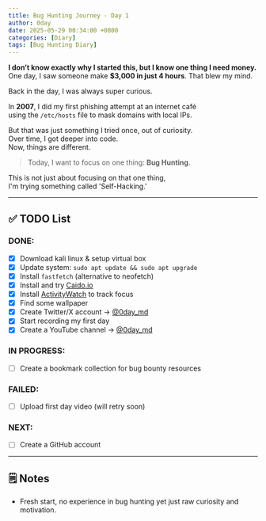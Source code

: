 ```yaml
---
title: Bug Hunting Journey - Day 1
author: 0day
date: 2025-05-29 00:34:00 +0800
categories: [Diary]
tags: [Bug Hunting Diary]
---
```


**I don’t know exactly why I started this, but I know one thing I need money.**  
One day, I saw someone make **$3,000 in just 4 hours**. That blew my mind.

Back in the day, I was always super curious.  

In **2007**, I did my first phishing attempt at an internet café  
using the `/etc/hosts` file to mask domains with local IPs.

But that was just something I tried once, out of curiosity.  
Over time, I got deeper into code.  
Now, things are different.  

> Today, I want to focus on one thing: **Bug Hunting**.

This is not just about focusing on that one thing,   
I'm trying something called 'Self-Hacking.'


---

## ✅ TODO List

### DONE:
- [x] Download kali linux & setup virtual box
- [x] Update system: `sudo apt update && sudo apt upgrade`
- [x] Install `fastfetch` (alternative to neofetch)
- [x] Install and try [Caido.io](https://caido.io/)
- [x] Install [ActivityWatch](https://activitywatch.net/) to track focus
- [x] Find some wallpaper
- [x] Create Twitter/X account → [@0day_md](https://x.com/0day_md)
- [x] Start recording my first day
- [x] Create a YouTube channel → [@0day_md](https://www.youtube.com/@0day_md)

### IN PROGRESS:
- [ ] Create a bookmark collection for bug bounty resources

### FAILED:
- [ ] Upload first day video (will retry soon)

### NEXT:
- [ ] Create a GitHub account

---

## 🗒️ Notes
- Fresh start, no experience in bug hunting yet just raw curiosity and motivation.
